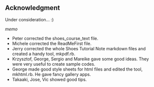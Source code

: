 Acknowledgment
--------------
Under consideration... :)

*memo*

- Peter corrected the shoes\_course\_text file.
- Michele corrected the ReadMeFirst file.
- Jerry corrected the whole Shoes Tutorial Note markdown files and created a handy tool, mkpdf.rb.
- Krzysztof, George, Sergio and Mareike gave some good ideas.
  They were very useful to create sample codes.
- George made good style sheets for html files and edited the tool, mkhtml.rb.
  He gave fancy gallery apps.
- Takaaki, Jose, Vic showed good tips.


